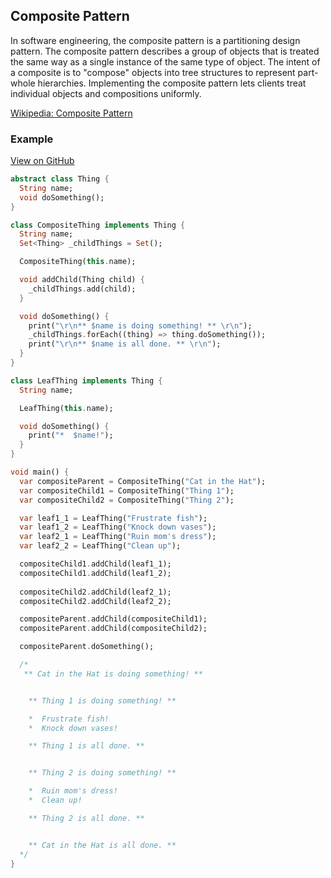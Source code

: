 ## Composite Pattern
In software engineering, the composite pattern is a partitioning design pattern. The composite pattern describes a group of objects that is treated the same way as a single instance of the same type of object. The intent of a composite is to "compose" objects into tree structures to represent part-whole hierarchies. Implementing the composite pattern lets clients treat individual objects and compositions uniformly.

[Wikipedia: Composite Pattern](https://en.wikipedia.org/wiki/Composite_pattern)

### Example

[View on GitHub](https://github.com/scottt2/design-patterns-in-dart/tree/master/composite)

```dart
abstract class Thing {
  String name;
  void doSomething();
}

class CompositeThing implements Thing {
  String name;
  Set<Thing> _childThings = Set();

  CompositeThing(this.name);

  void addChild(Thing child) {
    _childThings.add(child);
  }

  void doSomething() {
    print("\r\n** $name is doing something! ** \r\n");
    _childThings.forEach((thing) => thing.doSomething());
    print("\r\n** $name is all done. ** \r\n");
  }
}

class LeafThing implements Thing {
  String name;

  LeafThing(this.name);

  void doSomething() {
    print("*  $name!");
  }
}

void main() {
  var compositeParent = CompositeThing("Cat in the Hat");
  var compositeChild1 = CompositeThing("Thing 1");
  var compositeChild2 = CompositeThing("Thing 2");

  var leaf1_1 = LeafThing("Frustrate fish");
  var leaf1_2 = LeafThing("Knock down vases");
  var leaf2_1 = LeafThing("Ruin mom's dress");
  var leaf2_2 = LeafThing("Clean up");

  compositeChild1.addChild(leaf1_1);
  compositeChild1.addChild(leaf1_2);
  
  compositeChild2.addChild(leaf2_1);
  compositeChild2.addChild(leaf2_2);

  compositeParent.addChild(compositeChild1);
  compositeParent.addChild(compositeChild2);

  compositeParent.doSomething();

  /*
   ** Cat in the Hat is doing something! **


    ** Thing 1 is doing something! **

    *  Frustrate fish!
    *  Knock down vases!

    ** Thing 1 is all done. **


    ** Thing 2 is doing something! **

    *  Ruin mom's dress!
    *  Clean up!

    ** Thing 2 is all done. **


    ** Cat in the Hat is all done. **
  */
}
```
